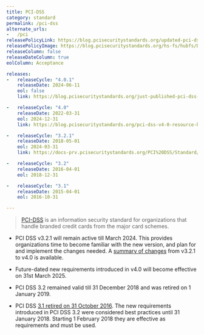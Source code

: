 ```yaml
---
title: PCI-DSS
category: standard
permalink: /pci-dss
alternate_urls:
-   /pci
releasePolicyLink: https://blog.pcisecuritystandards.org/updated-pci-dss-v4.0-timeline
releasePolicyImage: https://blog.pcisecuritystandards.org/hs-fs/hubfs/Development.png?width=750&name=Development.png
releaseColumn: false
releaseDateColumn: true
eolColumn: Acceptance

releases:
-   releaseCycle: "4.0.1"
    releaseDate: 2024-06-11
    eol: false
    link: https://blog.pcisecuritystandards.org/just-published-pci-dss-v4-0-1

-   releaseCycle: "4.0"
    releaseDate: 2022-03-31
    eol: 2024-12-31
    link: https://blog.pcisecuritystandards.org/pci-dss-v4-0-resource-hub

-   releaseCycle: "3.2.1"
    releaseDate: 2018-05-01
    eol: 2024-03-31
    link: https://docs-prv.pcisecuritystandards.org/PCI%20DSS/Standard/PCI_DSS_Summary_of_Changes_3-2-1.pdf

-   releaseCycle: "3.2"
    releaseDate: 2016-04-01
    eol: 2018-12-31

-   releaseCycle: "3.1"
    releaseDate: 2015-04-01
    eol: 2016-10-31

---
```


> [PCI-DSS](https://www.pcisecuritystandards.org) is an information security standard for
> organizations that handle branded credit cards from the major card schemes.

- PCI DSS v3.2.1 will remain active till March 2024. This provides organizations time to become
  familiar with the new version, and plan for and implement the changes needed. A
  [summary of changes](https://docs-prv.pcisecuritystandards.org/PCI%20DSS/Standard/PCI-DSS-v3-2-1-to-v4-0-Summary-of-Changes-r1.pdf)
  from v3.2.1 to v4.0 is available.

- Future-dated new requirements introduced in v4.0 will become effective on 31st March 2025.

- PCI DSS 3.2 remained valid till 31 December 2018 and was retired on 1 January 2019.

- PCI DSS [3.1 retired on 31 October 2016](https://listings.pcisecuritystandards.org/pdfs/PCI_DSS_Resource_Guide_%28003%29.pdf).
  The new requirements introduced in PCI DSS 3.2 were considered best practices until 31 January 2018.
  Starting 1 February 2018 they are effective as requirements and must be used.
